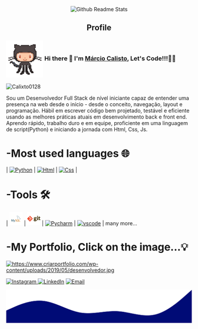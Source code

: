 <p align="center">
 <img width="100px" src="https://res.cloudinary.com/anuraghazra/image/upload/v1594908242/logo_ccswme.svg" align="center" alt="Github Readme Stats" />
 <h2 align="center">Profile</h2>
</p>

### <img align='center' src="https://raw.githubusercontent.com/iCharlesZ/FigureBed/master/img/octocat.gif" width="100"> Hi there 👋 I'm [Márcio Calisto](https://www.instagram.com/techcalixto/), Let's Code!!!🐱‍👤
<img src="https://komarev.com/ghpvc/?username=Calixto0128" alt="Calixto0128" />

<div>
<p>
Sou um Desenvolvedor Full Stack de nível iniciante capaz de entender uma presença na web desde o início - desde o conceito, navegação, layout e programação. Hábil em escrever código bem projetado, testável e eficiente usando as melhores práticas atuais em desenvolvimento back e front end. Aprendo rápido, trabalho duro e em equipe, proficiente em uma linguagem de script(Python) e iniciando a jornada com Html, Css, Js.
</p>
</div>



<!-- <img align='center' src="https://raw.githubusercontent.com/iCharlesZ/FigureBed/master/img/octocat.gif" width="100"> -->


<!-- <a href="https://github.com/Calixto0128">
  <img src="https://img.shields.io/github/followers?Calixto0128">
</a>
<a href="https://github.com/Calixto0128">
   <img src="https://komarev.com/ghpvc/?username=Calixto0128"
</a> -->

# -Most used languages 🌐

| [<img src="https://store-images.s-microsoft.com/image/apps.37972.13510798882847238.aaaa73f1-0fc5-480b-8619-538d563b087a.494567bd-9177-4350-b15c-f9b823cb508c?mode=scale&q=90&h=300&w=300" alt="Python" width="36">](https://www.python.org/) |  [<img src="https://cdn-icons-png.flaticon.com/512/732/732212.png" alt="Html" width="36">](https://www.w3schools.com/html/default.asp) |  [<img src="https://cdn-icons-png.flaticon.com/512/732/732190.png" alt="Css" width="36">](https://www.w3schools.com/css/default.asp) | 


# -Tools 🛠️

| [<img src="https://raw.githubusercontent.com/github/explore/80688e429a7d4ef2fca1e82350fe8e3517d3494d/topics/mysql/mysql.png" alt="mysql" width="36">](https://www.mysql.com/) | [<img src="https://raw.githubusercontent.com/github/explore/80688e429a7d4ef2fca1e82350fe8e3517d3494d/topics/git/git.png" alt="Git" width="36">](https://git-scm.com/) |  [<img src="https://upload.wikimedia.org/wikipedia/commons/thumb/1/1d/PyCharm_Icon.svg/2048px-PyCharm_Icon.svg.png" alt="Pycharm" width="36">](https://www.jetbrains.com/pt-br/pycharm/) | [<img src="https://upload.wikimedia.org/wikipedia/commons/thumb/2/2d/Visual_Studio_Code_1.18_icon.svg/1200px-Visual_Studio_Code_1.18_icon.svg.png" alt="vscode" width="36">](https://code.visualstudio.com/) | many more... 



# -My Portfolio, Click on the image...💡


<a href="https://www.instagram.com/p/Cf6b0BoFoou/" target="_black"><img alt="https://www.criarportfolio.com/wp-content/uploads/2019/05/desenvolvedor.jpg" src="https://www.criarportfolio.com/wp-content/uploads/2019/05/desenvolvedor.jpg" width="500">


<a href="https://www.instagram.com/techcalixto/" target="_black"><img alt="Instagram" src="https://img.shields.io/badge/Instagram-@CalixtoTech-blue?style=flat&logo=instagram">
<a href="https://www.linkedin.com/in/m%C3%A1rcio-calisto-9a2071207/" target="_blank"><img alt="LinkedIn" src="https://img.shields.io/badge/LinkedIn-@MárcioCalisto-blue?style=flat&logo=linkedin"></a>
<a href="mailto:calistomarcio6@gmail.com"><img alt="Email" src="https://img.shields.io/badge/Email-calistomarcio6@gmail.com-blue?style=flat&logo=gmail"></a>


![bottom.png](https://raw.githubusercontent.com/iCharlesZ/FigureBed/master/img/readme-bottom.png)

